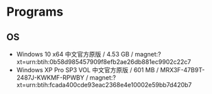 # Programs

## OS

- Windows 10 x64 中文官方原版 / 4.53 GB / magnet:?xt=urn:btih:0b58d985457909f8efb2ae26db881ec9902c22c7
- Windows XP Pro SP3 VOL 中文官方原版 / 601 MB / MRX3F-47B9T-2487J-KWKMF-RPWBY / magnet:?xt=urn:btih:fcada400cde93eac2368e4e10002e59bb7d420b7
